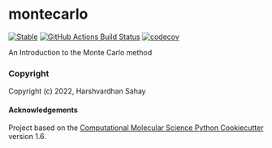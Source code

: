 montecarlo
==============================
[//]: # (Badges)
[![Stable](https://img.shields.io/badge/docs-stable-blue.svg)](https://bhvima.github.io/montecarlo/)
[![GitHub Actions Build Status](https://github.com/bhvima/montecarlo/workflows/CI/badge.svg)](https://github.com/bhvima/montecarlo/actions?query=workflow%3ACI)
[![codecov](https://codecov.io/gh/bhvima/montecarlo/branch/master/graph/badge.svg)](https://codecov.io/gh/bhvima/montecarlo/branch/master)


An Introduction to the Monte Carlo method

### Copyright

Copyright (c) 2022, Harshvardhan Sahay


#### Acknowledgements
 
Project based on the 
[Computational Molecular Science Python Cookiecutter](https://github.com/molssi/cookiecutter-cms) version 1.6.
